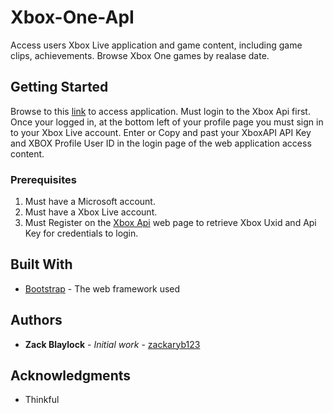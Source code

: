 # Xbox-One-ApI

Access users Xbox Live application and game content, including game clips, achievements. Browse Xbox One games by realase date.

## Getting Started

Browse to this [link](https://zackaryb123.github.io/Xbox-One-ApI/) to access application.
Must login to the Xbox Api first. Once your logged in, at the bottom left of your profile page you must sign in to your Xbox Live account.
Enter or Copy and past your XboxAPI API Key and XBOX Profile User ID in the login page of the web application access content.


### Prerequisites

1. Must have a Microsoft account. 
2. Must have a Xbox Live account.
3. Must Register on the [Xbox Api](https://xboxapi.com/register) web page to retrieve Xbox Uxid and Api Key for credentials to login.

## Built With

* [Bootstrap](http://getbootstrap.com/) - The web framework used

## Authors

* **Zack Blaylock** - *Initial work* - [zackaryb123](https://github.com/zackaryb123)

## Acknowledgments

* Thinkful
